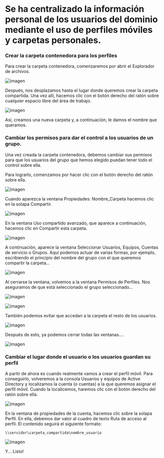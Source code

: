 # Se ha centralizado la información personal de los usuarios del dominio mediante el uso de perfiles móviles y carpetas personales.

### Crear la carpeta contenedora para los perfiles

Para crear la carpeta contenedora, comenzaremos por abrir el Explorador de archivos.

![imagen](https://github.com/smxrlxp/dominios.html/blob/master/assets/c/1.png)

Después, nos desplazamos hasta el lugar donde queremos crear la carpeta compartida. Una vez allí, hacemos clic con el botón derecho del ratón sobre cualquier espacio libre del área de trabajo.

![imagen](https://github.com/smxrlxp/dominios.html/blob/master/assets/c/2.png)

Así, creamos una nueva carpeta y, a continuación, le damos el nombre que queramos.

### Cambiar los permisos para dar el control a los usuarios de un grupo.

Una vez creada la carpeta contenedora, debemos cambiar sus permisos para que los usuarios del grupo que hemos elegido puedan tener todo el control sobre ella.

Para lograrlo, comenzamos por hacer clic con el botón derecho del ratón sobre ella.

![imagen](https://github.com/smxrlxp/dominios.html/blob/master/assets/c/3.png)

Cuando aparezca la ventana Propiedades: Nombre_Carpeta hacemos clic en la solapa Compartir.

![imagen](https://github.com/smxrlxp/dominios.html/blob/master/assets/c/4.png)

En la ventana Uso compartido avanzado, que aparece a continuación, hacemos clic en Compartir esta carpeta.

![imagen](https://github.com/smxrlxp/dominios.html/blob/master/assets/c/5.png)

A continuación, aparece la ventana Seleccionar Usuarios, Equipos, Cuentas de servicio o Grupos. Aquí podemos actuar de varias formas, por ejemplo, escribiendo el principio del nombre del grupo con el que queremos compartir la carpeta…

![imagen](https://github.com/smxrlxp/dominios.html/blob/master/assets/c/6.png)

Al cerrarse la ventana, volvemos a la ventana Permisos de Perfiles. Nos aseguramos de que está seleccionado el grupo seleccionado...

![imagen](https://github.com/smxrlxp/dominios.html/blob/master/assets/c/7.png)

![imagen](https://github.com/smxrlxp/dominios.html/blob/master/assets/c/8.png)

También podemos evitar que accedan a la carpeta el resto de los usuarios.

![imagen](https://github.com/smxrlxp/dominios.html/blob/master/assets/c/9.png)

Después de esto, ya podemos cerrar todas las ventanas….

![imagen](https://github.com/smxrlxp/dominios.html/blob/master/assets/c/10.png)

### Cambiar el lugar donde el usuario o los usuarios guardan su perfil

A partir de ahora es cuando realmente vamos a crear el perfil móvil. Para conseguirlo, volveremos a la consola Usuarios y equipos de Active Directory y localizamos la cuenta (o cuentas) a la que queremos asignar el perfil móvil. Cuando la localicemos, haremos clic con el botón derecho del ratón sobre ella.

![imagen](https://github.com/smxrlxp/dominios.html/blob/master/assets/c/12.png)

En la ventana de propiedades de la cuenta, hacemos clic sobre la solapa Perfil. En ella, debemos dar valor al cuadro de texto Ruta de acceso al perfil. El contenido seguirá el siguiente formato:

`\\servidor\carpeta_compartida\nombre_usuario`

![imagen](https://github.com/smxrlxp/dominios.html/blob/master/assets/c/13.png)

Y... Listo!
